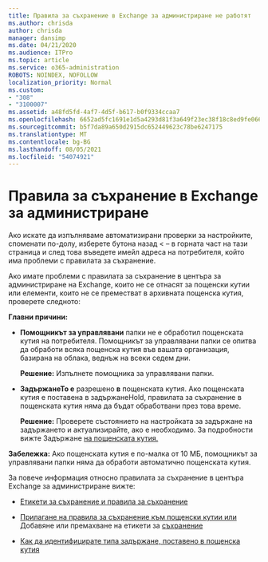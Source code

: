 ```yaml
---
title: Правила за съхранение в Exchange за администриране не работят
ms.author: chrisda
author: chrisda
manager: dansimp
ms.date: 04/21/2020
ms.audience: ITPro
ms.topic: article
ms.service: o365-administration
ROBOTS: NOINDEX, NOFOLLOW
localization_priority: Normal
ms.custom:
- "308"
- "3100007"
ms.assetid: a48fd5fd-4af7-4d5f-b617-b0f9334ccaa7
ms.openlocfilehash: 6652ad5fc1691e1d5a4293d81f3a649f23ec38f18c8ed9fe06665628a901d13e
ms.sourcegitcommit: b5f7da89a650d2915dc652449623c78be6247175
ms.translationtype: MT
ms.contentlocale: bg-BG
ms.lasthandoff: 08/05/2021
ms.locfileid: "54074921"
---
```

# <a name="retention-policies-in-exchange-admin-center"></a>Правила за съхранение в Exchange за администриране

Ако искате да изпълняваме автоматизирани проверки за настройките, споменати по-долу, изберете бутона назад < – в горната част на тази страница и след това въведете имейл адреса на потребителя, който има проблеми с правилата за съхранение.

Ако имате проблеми с правилата за съхранение в центъра за администриране на Exchange, които не се отнасят за пощенски кутии или елементи, които не се преместват в архивната пощенска кутия, проверете следното:

**Главни причини:**

- **Помощникът за управлявани** папки не е обработил пощенската кутия на потребителя. Помощникът за управлявани папки се опитва да обработи всяка пощенска кутия във вашата организация, базирана на облака, веднъж на всеки седем дни.

  **Решение:** Изпълнете помощника за управлявани папки.

- **ЗадържанеТо е** разрешено **в** пощенската кутия. Ако пощенската кутия е поставена в задържанеHold, правилата за съхранение в пощенската кутия няма да бъдат обработвани през това време.

  **Решение:** Проверете състоянието на настройката за задържане на задържането и актуализирайте, ако е необходимо. За подробности вижте Задържане [на пощенската кутия.](https://docs.microsoft.com/exchange/security-and-compliance/messaging-records-management/mailbox-retention-hold)
 
**Забележка:** Ако пощенската кутия е по-малка от 10 МБ, помощникът за управлявани папки няма да обработи автоматично пощенската кутия.
 
За повече информация относно правилата за съхранение в центъра Exchange за администриране вижте:

- [Етикети за съхранение и правила за съхранение](https://docs.microsoft.com/exchange/security-and-compliance/messaging-records-management/retention-tags-and-policies)

- [Прилагане на правила за съхранение към пощенски кутии или](https://docs.microsoft.com/exchange/security-and-compliance/messaging-records-management/apply-retention-policy) Добавяне или премахване на етикети за [съхранение](https://docs.microsoft.com/exchange/security-and-compliance/messaging-records-management/add-or-remove-retention-tags)

- [Как да идентифицирате типа задържане, поставено в пощенска кутия](https://docs.microsoft.com/microsoft-365/compliance/identify-a-hold-on-an-exchange-online-mailbox)

